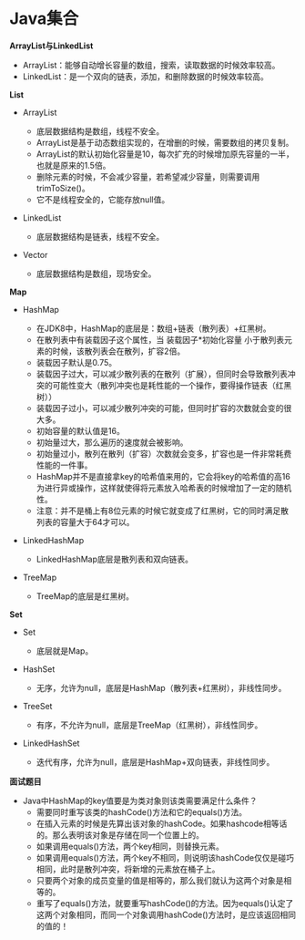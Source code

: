 # Java集合
**ArrayList与LinkedList**

- ArrayList：能够自动增长容量的数组，搜索，读取数据的时候效率较高。
- LinkedList：是一个双向的链表，添加，和删除数据的时候效率较高。

**List**

- ArrayList
    - 底层数据结构是数组，线程不安全。
    - ArrayList是基于动态数组实现的，在增删的时候，需要数组的拷贝复制。
    - ArrayList的默认初始化容量是10，每次扩充的时候增加原先容量的一半，也就是原来的1.5倍。
    - 删除元素的时候，不会减少容量，若希望减少容量，则需要调用trimToSize()。
    - 它不是线程安全的，它能存放null值。

- LinkedList
    - 底层数据结构是链表，线程不安全。

- Vector
    - 底层数据结构是数组，现场安全。

**Map**

- HashMap
    - 在JDK8中，HashMap的底层是：数组+链表（散列表）+红黑树。
    - 在散列表中有装载因子这个属性，当 装载因子*初始化容量 小于散列表元素的时候，该散列表会在散列，扩容2倍。
    - 装载因子默认是0.75。
    - 装载因子过大，可以减少散列表的在散列（扩展），但同时会导致散列表冲突的可能性变大（散列冲突也是耗性能的一个操作，要得操作链表（红黑树））
    - 装载因子过小，可以减少散列冲突的可能，但同时扩容的次数就会变的很大多。
    - 初始容量的默认值是16。
    - 初始量过大，那么遍历的速度就会被影响。
    - 初始量过小，散列在散列（扩容）次数就会变多，扩容也是一件非常耗费性能的一件事。
    - HashMap并不是直接拿key的哈希值来用的，它会将key的哈希值的高16为进行异或操作，这样就使得将元素放入哈希表的时候增加了一定的随机性。
    - 注意：并不是桶上有8位元素的时候它就变成了红黑树，它的同时满足散列表的容量大于64才可以。

- LinkedHashMap
    - LinkedHashMap底层是散列表和双向链表。

- TreeMap
    - TreeMap的底层是红黑树。

**Set**

- Set
    - 底层就是Map。

- HashSet
    - 无序，允许为null，底层是HashMap（散列表+红黑树），非线性同步。

- TreeSet
    - 有序，不允许为null，底层是TreeMap（红黑树），非线性同步。

- LinkedHashSet
    - 迭代有序，允许为null，底层是HashMap+双向链表，非线性同步。
    
**面试题目**

- Java中HashMap的key值要是为类对象则该类需要满足什么条件？
    - 需要同时重写该类的hashCode()方法和它的equals()方法。
    - 在插入元素的时候是先算出该对象的hashCode。如果hashcode相等话的。那么表明该对象是存储在同一个位置上的。
    - 如果调用equals()方法，两个key相同，则替换元素。
    - 如果调用equals()方法，两个key不相同，则说明该hashCode仅仅是碰巧相同，此时是散列冲突，将新增的元素放在桶子上。
    - 只要两个对象的成员变量的值是相等的，那么我们就认为这两个对象是相等的。
    - 重写了equals()方法，就要重写hashCode()的方法。因为equals()认定了这两个对象相同，而同一个对象调用hashCode()方法时，是应该返回相同的值的！